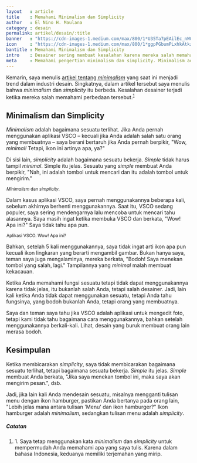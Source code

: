 ```yaml
---
layout   : article
title    : Memahami Minimalism dan Simplicity
author   : El Nino H. Maulana
category : desain
permalink: artikel/desain/:title
banner   : "https://cdn-images-1.medium.com/max/800/1*U35Ta7pEAilEc_nWGFWigg.png"
icon     : "https://cdn-images-1.medium.com/max/800/1*ggpPGbumPLxhkAtkzZ43ew.png"
bantitle : Memahami Minimalism dan Simplicity
intro    : Desainer sering membuat kesalahan karena mereka salah memahami perbedaan antara <em>minimalism</em> dan <em>simplicity</em>. Misalnya, tampilan aplikasi VSCO yang <em>minimal</em> malah membuat kekacauan.
meta     : Memahami pengertian minimalism dan simplicity. Minimalism adalah bagaimana sesuatu terlihat, sedangkan simplicity adalah bagaimana sesuatu bekerja.
---
```


Kemarin, saya menulis <a href="http://ransel.org/artikel/desain/memahami-menerapkan-minimalism-pada-desain" title="Tentang minimalism." target="_blank">artikel tentang <em>minimalism</em></a> yang saat ini menjadi trend dalam industri desain. Singkatnya, dalam artikel tersebut saya menulis bahwa *minimalism* dan *simplicity* itu berbeda. Kesalahan desainer terjadi ketika mereka salah memahami perbedaan tersebut.<sup><a href="#fn:1" title="Catatan Nr.1">1</a></sup>

## Minimalism dan Simplicity

*Minimalism* adalah bagaimana sesuatu terlihat. Jika Anda pernah menggunakan aplikasi VSCO – kecuali jika Anda adalah salah satu orang yang membuatnya – saya berani bertaruh jika Anda pernah berpikir, "Wow, *minimal!* Tetapi, ikon ini artinya apa, ya?"

Di sisi lain, *simplicity* adalah bagaimana sesuatu bekerja. *Simple* tidak harus tampil *minimal*. Simple itu jelas. Sesuatu yang *simple* membuat Anda berpikir, "Nah, ini adalah tombol untuk mencari dan itu adalah tombol untuk mengirim."

<img src="data:image/png;base64,R0lGODlhAQABAAD/ACwAAAAAAQABAAACADs=" data-src="https://cdn-images-1.medium.com/max/800/1*ETIWIetnxIk3ROAWkNjA_A.png" alt="Minimalism dan simplicity." title="Minimalism dan simplicity."><small class="site-article__caption"><em>Minimalism</em> dan <em>simplicity</em>.</small>

Dalam kasus aplikasi VSCO, saya pernah menggunakannya beberapa kali, sebelum akhirnya berhenti menggunakannya. Saat itu, VSCO sedang populer, saya sering mendengarnya lalu mencoba untuk mencari tahu alasannya. Saya masih ingat ketika membuka VSCO dan berkata, "Wow! Apa ini?" Saya tidak tahu apa pun.

<img src="data:image/png;base64,R0lGODlhAQABAAD/ACwAAAAAAQABAAACADs=" data-src="https://cdn-images-1.medium.com/max/800/1*sAVo7c97OKXQis1uvqegdQ.jpeg" alt="Aplikasi VSCO. Wow! Apa ini?" title="Aplikasi VSCO. Wow! Apa ini?"><small class="site-article__caption">Aplikasi VSCO. Wow! Apa ini?</small>

Bahkan, setelah 5 kali menggunakannya, saya tidak ingat arti ikon apa pun kecuali ikon lingkaran yang berarti mengambil gambar. Bukan hanya saya, teman saya juga mengalaminya, mereka berkata, "Bodoh! Saya menekan tombol yang salah, lagi." Tampilannya yang *minimal* malah membuat kekacauan.

Ketika Anda memahami fungsi sesuatu tetapi tidak dapat menggunakannya karena tidak jelas, itu bukanlah salah Anda, tetapi salah desainer. Jadi, lain kali ketika Anda tidak dapat menggunakan sesuatu, tetapi Anda tahu fungsinya, yang bodoh bukanlah Anda, tetapi orang yang membuatnya.

Saya dan teman saya tahu jika VSCO adalah aplikasi untuk mengedit foto, tetapi kami tidak tahu bagaimana cara menggunakannya, bahkan setelah menggunakannya berkali-kali. Lihat, desain yang buruk membuat orang lain merasa bodoh.

## Kesimpulan

Ketika membicarakan *simplicity*, saya tidak membicarakan bagaimana sesuatu terlihat, tetapi bagaimana sesuatu bekerja. *Simple* itu jelas. *Simple* membuat Anda berkata, "Jika saya menekan tombol ini, maka saya akan mengirim pesan.", dsb.

Jadi, jika lain kali Anda mendesain sesuatu, misalnya mengganti tulisan menu dengan ikon hamburger, pastikan Anda bertanya pada orang lain, "Lebih jelas mana antara tulisan 'Menu' dan ikon hamburger?" Ikon hamburger adalah *minimalism*, sedangkan tulisan menu adalah *simplicity*.

##### Catatan

<ol>
    <li id="fn:1">
        1. Saya tetap menggunakan kata <em>minimalism</em> dan <em>simplicity</em> untuk mempermudah Anda memahami apa yang saya tulis. Karena dalam bahasa Indonesia, keduanya memiliki terjemahan yang mirip.
    </li>
</ol>
